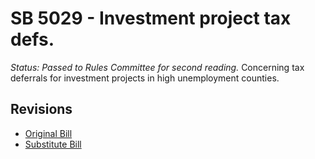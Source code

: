 # SB 5029 - Investment project tax defs.
*Status: Passed to Rules Committee for second reading.*
Concerning tax deferrals for investment projects in high unemployment counties.

## Revisions
* [Original Bill](1/)
* [Substitute Bill](S/)